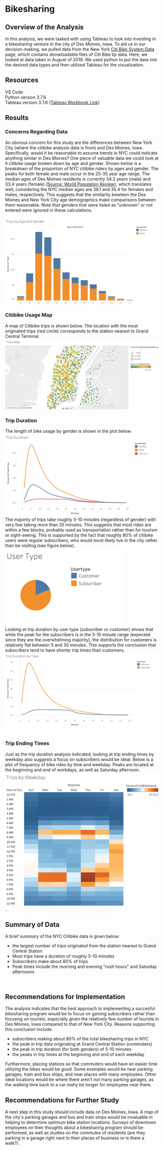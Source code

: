# Bikesharing
## Overview of the Analysis
In this analysis, we were tasked with using Tableau to look into investing in a bikesharing venture in the city of Des Moines, Iowa. To aid us in our decision-making, we pulled data from the New York [Citi Bike System Data](https://ride.citibikenyc.com/system-data) page, which contains donwloadable files of Citi Bike tip data. Here, we looked at data taken in August of 2019. We used python to put the data into the desired data types and then utilized Tableau for the visualization.
<br />
## Resources
VS Code<br />
Python version 3.7.6<br />
Tableau version 3.7.6 ([Tableau Workbook Link](https://public.tableau.com/app/profile/brian.moazen/viz/citibikeData_201908/TripsMap))<br />

## Results
### Concerns Regarding Data
An obvious concern for this study are the differences between New York City (where the citibike analysis data is from) and Des Moines, Iowa.  Specifically, would it be reasonable to assume trends in NYC could indicate anything similar in Des Moines?  One piece of valuable data we could look at it citibike usage broken down by age and gender.  Shown below is a breakdown of the proportion of NYC citibike riders by ages and gender.  The peaks for both female and male occur in the 25-35 year age range.  The median ages of Des Moines residents is currently 34.2 years (male) and 33.4 years (female) ([Source: World Population Review](https://worldpopulationreview.com/us-cities/des-moines-ia-population)), which translates well, considering the NYC median ages are 38.1 and 35.4 for females and males, respectively.  This suggests that the similarity bewteen the Des Moines and New York City age demographics make comparisons between them reasonable.  Note that genders that were listed as "unknown" or not entered were ignored in these calculations.<br />  
![](/Plots/Trips%20by%20Age%20and%20Gender.png)

### Citibike Usage Map
A map of Citibike trips is shown below.  The location with the most originated trips (red circle) corresponds to the station nearest to Grand Central Terminal.
![](/Plots/Trips%20Map.png)

### Trip Duration
The length of bike usage by gender is shown in the plot below: <br /> 
![](/Plots/Trip%20Duration.png)
The majority of trips take roughly 5-10 minutes (regardless of gender) with very few taking more than 35 minutes.  This suggests that most rides are within a few blocks, probably used as transportation rather than for tourism or sight-seeing.  This is supported by the fact that roughly 80% of citibike users were regular subscribers, who would most likely live in the city rather than be visiting (see figure below).
![](/Plots/User%20Type.png) <br /> 
Looking at trip duration by user type (subscriber or customer) shows that while the peak for the subscribers is in the 5-10 minute range (expected since they are the overwhelming majority), the distribution for customers is relatively flat between 5 and 30 minutes. This supports the conclusion that subscribers tend to have shorter trip times than customers.
![](/Plots/Trip%20Duration%20by%20Type.png)<br /> 
<br />

### Trip Ending Times
Just as the trip duration analysis indicated, looking at trip ending times by weekday also suggests a focus on subscribers would be ideal.  Below is a plot of frequency of bike rides by time and weekday.  Peaks are located at the beginning and end of workdays, as well as Saturday afternoon.
![](/Plots/Trips%20by%20Weekday.png). <br /> 

## Summary of Data
A brief summary of the NYC Citibike data is given below:
- the largest number of trips originated from the station nearest to Grand Central Station
- Most trips have a duration of roughly 5-10 minutes
- Subscribers make about 80% of trips
- Peak times include the morning and evening "rush hours" and Saturday afternoons
<br />

## Recommendations for Implementation
The analysis indicates that the best approach to implementing a succesful bikesharing program would be to focus on gaining subscribers rather than focusing on tourists, especially given the relatively few number of tourists in Des Moines, Iowa compared to that of New York City. Reasons supporting this conclusion include:
- subscribers making about 80% of the total bikesharing trips in NYC
- the peak in trip data originating at Grand Central Station (commuters)
- the peak in trip duration (for both genders) of 5-10 minutes
- the peaks in trip times at the beginning and end of each weekday

Furthermore, placing stations so that commuters would have an easier time utilizing the bikes would be good.  Some examples would be near parking garages, train and bus stops, and near places with many employees. Other ideal locations would be where there aren't not many parking garages, as the walking time back to a car mahy be longer for employees near there.<br />

## Recommendations for Further Study
A next step in this study should include data on Des Moines, Iowa.  A map of the city's parking garages and bus and train stops would be invaluable in helping to determine optimum bike station locations.  Surveys of downtown employees on their thoughts about a bikesharing program should be performed, as well as studies on the commutes of residents (are they parking in a garage right next to their places of business or is there a walk?).


